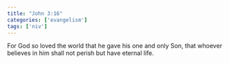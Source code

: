 ```yaml
---
title: "John 3:16"
categories: ['evangelism']
tags: ['niv']
---
```


For God so loved the world that he gave his one and only Son, that whoever believes in him shall not perish but have eternal life.